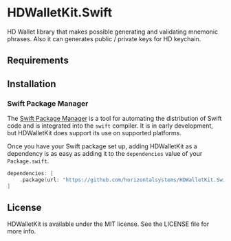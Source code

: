 # HDWalletKit.Swift

HD Wallet library that makes possible generating and validating mnemonic phrases. Also it can generates public / private keys for HD keychain.

## Requirements

## Installation

### Swift Package Manager

The [Swift Package Manager](https://swift.org/package-manager/) is a tool for automating the distribution of Swift code
and is integrated into the `swift` compiler. It is in early development, but HDWalletKit does support its use on
supported platforms.

Once you have your Swift package set up, adding HDWalletKit as a dependency is as easy as adding it to
the `dependencies` value of your `Package.swift`.

```swift
dependencies: [
    .package(url: "https://github.com/horizontalsystems/HDWalletKit.Swift.git", .upToNextMajor(from: "1.0.0"))
]
```

## License

HDWalletKit is available under the MIT license. See the LICENSE file for more info.

